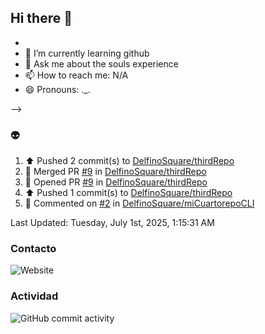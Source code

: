 ## Hi there 👋






- 
- 🌱 I’m currently learning github
- 💬 Ask me about the souls experience
- 📫 How to reach me: N/A
- 😄 Pronouns: ._.

-->
### :alien:
<!--RECENT_ACTIVITY:start-->
1. ⬆️ Pushed 2 commit(s) to [DelfinoSquare/thirdRepo](https://github.com/DelfinoSquare/thirdRepo)<br>
2. 🎉 Merged PR [#9](https://github.com/DelfinoSquare/thirdRepo/pull/9) in [DelfinoSquare/thirdRepo](https://github.com/DelfinoSquare/thirdRepo)<br>
3. 💪 Opened PR [#9](https://github.com/DelfinoSquare/thirdRepo/pull/9) in [DelfinoSquare/thirdRepo](https://github.com/DelfinoSquare/thirdRepo)<br>
4. ⬆️ Pushed 1 commit(s) to [DelfinoSquare/thirdRepo](https://github.com/DelfinoSquare/thirdRepo)<br>
5. 💬 Commented on [#2](https://github.com/DelfinoSquare/miCuartorepoCLI/issues/2#issuecomment-3013813610) in [DelfinoSquare/miCuartorepoCLI](https://github.com/DelfinoSquare/miCuartorepoCLI)<br>
<!--RECENT_ACTIVITY:end-->
<!--RECENT_ACTIVITY:last_update-->
Last Updated: Tuesday, July 1st, 2025, 1:15:31 AM
<!--RECENT_ACTIVITY:last_update_end-->
### Contacto

![Website](https://img.shields.io/website?url=https%3A%2F%2Fgithub.com%2FDelfinoSquare)


### Actividad

![GitHub commit activity](https://img.shields.io/github/commit-activity/m/DelfinoSquare/DelfinoSquare)

